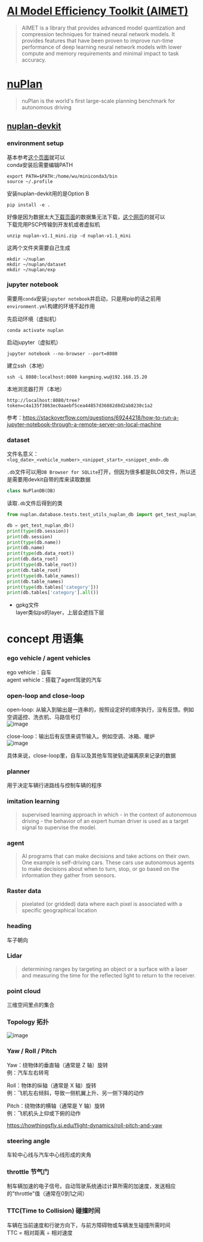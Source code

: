 # [AI Model Efficiency Toolkit (AIMET)](https://github.com/quic/aimet)
> AIMET is a library that provides advanced model quantization and compression techniques for trained neural network models. It provides features that have been proven to improve run-time performance of deep learning neural network models with lower compute and memory requirements and minimal impact to task accuracy.

# [nuPlan](https://www.nuscenes.org/nuplan#code)
> nuPlan is the world's first large-scale planning benchmark for autonomous driving

## [nuplan-devkit](https://github.com/motional/nuplan-devkit)
### environment setup
基本参考[这个页面](https://nuplan-devkit.readthedocs.io/en/latest/installation.html)就可以  
conda安装后需要编辑PATH  
```
export PATH=$PATH:/home/wu/miniconda3/bin
source ~/.profile
```

安装nuplan-devkit用的是Option B  
```
pip install -e .
```  

好像是因为数据太大[下载页面](https://www.nuscenes.org/nuplan#code)的数据集无法下载，[这个网页](https://motional-nuplan.s3.ap-northeast-1.amazonaws.com/index.html)的就可以  
下载完用PSCP传输到开发机或者虚拟机  
```
unzip nuplan-v1.1_mini.zip -d nuplan-v1.1_mini
```  

这两个文件夹需要自己生成    
```
mkdir ~/nuplan
mkdir ~/nuplan/dataset
mkdir ~/nuplan/exp
```

### jupyter notebook
需要用`conda`安装`jupyter notebook`并启动，只是用pip的话之前用`environment.yml`构建的环境不起作用  

先启动环境（虚拟机）  
```
conda activate nuplan 
```
启动jupyter（虚拟机）  
```
jupyter notebook --no-browser --port=8080
```
建立ssh（本地）
```
ssh -L 8080:localhost:8080 kangming.wu@192.168.15.20
```
本地浏览器打开（本地）
```
http://localhost:8080/tree?token=c4a135f3863ec0aaebf5cea44857d36882d8d2ab8230c1a2
```
参考：https://stackoverflow.com/questions/69244218/how-to-run-a-jupyter-notebook-through-a-remote-server-on-local-machine  

### dataset
文件名意义：```<log_date>_<vehicle_number>_<snippet_start>_<snippet_end>.db```  

`.db`文件可以用`DB Browser for SQLite`打开，但因为很多都是BLOB文件，所以还是需要用devkit自带的库来读取数据  

```python
class NuPlanDB(DB)
```
读取`.db`文件后得到的类  

```python
from nuplan.database.tests.test_utils_nuplan_db import get_test_nuplan_db

db = get_test_nuplan_db()
print(type(db.session))
print(db.session)
print(type(db.name))
print(db.name)
print(type(db.data_root))
print(db.data_root)
print(type(db.table_root))
print(db.table_root)
print(type(db.table_names))
print(db.table_names)
print(type(db.tables['category']))
print(db.tables['category'].all())
```

- gpkg文件  
  layer类似ps的layer，上层会遮挡下层  

# concept 用语集
### ego vehicle / agent vehicles 
ego vehicle：自车  
agent vehicle：搭载了agent驾驶的汽车  
### open-loop and close-loop
open-loop: 从输入到输出是一连串的，按照设定好的顺序执行，没有反馈。例如空调遥控、洗衣机、马路信号灯    
![image](https://github.com/user-attachments/assets/38c4f5c1-ad6e-452c-93d7-34c01f9dafa4)

close-loop：输出后有反馈来调节输入。例如空调、冰箱、暖炉    
![image](https://github.com/user-attachments/assets/5818211d-b62d-4f88-881b-862054bb778a)

具体来说，close-loop里，自车以及其他车驾驶轨迹偏离原来记录的数据  

### planner
用于决定车辆行进路线与控制车辆的程序  

### imitation learning
> supervised learning approach in which - in the context of autonomous driving - the behavior of an expert human driver is used as a target signal to supervise the model.

### agent
> AI programs that can make decisions and take actions on their own. One example is self-driving cars. These cars use autonomous agents to make decisions about when to turn, stop, or go based on the information they gather from sensors.

### Raster data 
> pixelated (or gridded) data where each pixel is associated with a specific geographical location

### heading
车子朝向

### Lidar
> determining ranges by targeting an object or a surface with a laser and measuring the time for the reflected light to return to the receiver. 

### point cloud
三维空间里点的集合  

### Topology 拓扑
![image](https://github.com/user-attachments/assets/cb748bae-8522-4802-9404-88d4db8dc232)

### Yaw / Roll / Pitch
Yaw：绕物体的垂直轴（通常是 Z 轴）旋转  
例：汽车左右转弯  

Roll：物体的纵轴（通常是 X 轴）旋转  
例：飞机左右倾斜，导致一侧机翼上升、另一侧下降的动作  

Pitch：绕物体的横轴（通常是 Y 轴）旋转  
例：飞机机头上仰或下俯的动作  

https://howthingsfly.si.edu/flight-dynamics/roll-pitch-and-yaw

### steering angle
车轮中心线与汽车中心线形成的夹角  

### throttle 节气门
制车辆加速的电子信号。自动驾驶系统通过计算所需的加速度，发送相应的"throttle"值（通常在0到1之间）  

### TTC(Time to Collision) 碰撞时间
车辆在当前速度和行驶方向下，与前方障碍物或车辆发生碰撞所需时间  
TTC = 相对距离 ÷ 相对速度  
